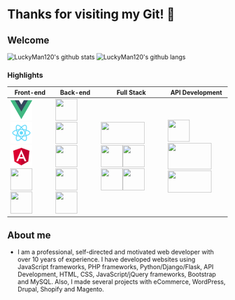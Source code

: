 # Thanks for visiting my Git! 👋

## Welcome

![LuckyMan120's github stats](https://github-readme-stats.vercel.app/api?username=LuckyMan120&hide=prs&text_color=586069&layout=compact&hide_border=true&bg_color=fff)
![LuckyMan120's github langs](https://github-readme-stats.vercel.app/api/top-langs/?username=LuckyMan120&text_color=586069&layout=compact&hide_border=true&bg_color=fff&title_color=0366d6&count_private=true&include_all_commits=true)

### Highlights

|  Front-end   | Back-end   |  Full Stack   | API Development   |
| ----------- | ----------- | ----------- | ----------- |
| <img src="https://raw.githubusercontent.com/github/explore/80688e429a7d4ef2fca1e82350fe8e3517d3494d/topics/vue/vue.png" width=50px height=50px><img src="https://raw.githubusercontent.com/github/explore/80688e429a7d4ef2fca1e82350fe8e3517d3494d/topics/react/react.png" width=50px height=50px><img src="https://raw.githubusercontent.com/github/explore/80688e429a7d4ef2fca1e82350fe8e3517d3494d/topics/angular/angular.png" width=50px height=50px><img src="https://www.datocms-assets.com/205/1583850012-nuxt-square.svg" width=50px height=50px><img src="https://camo.githubusercontent.com/41759602ad091b02adf7b4986b55b0a870471b98/68747470733a2f2f63646e2e767565746966796a732e636f6d2f696d616765732f6c6f676f732f6c6f676f2e737667" width=50px height=50px>      | <img src="https://camo.githubusercontent.com/f5398b1e6163bb240ecf25a8e0dbb05a161b87c3/68747470733a2f2f656e637279707465642d74626e302e677374617469632e636f6d2f696d616765733f713d74626e253341414e64394763536a58354b625839564254665579426a30696f31676b586b424658516532664b4b59587726757371703d434155" width=50px height=50px><img src="https://pngimage.net/wp-content/uploads/2018/06/laravel-icon-png-6.png" width=50px height=50px><img src="https://d2eip9sf3oo6c2.cloudfront.net/tags/images/000/000/256/full/nodejslogo.png" width=50px height=50px><img src="https://encrypted-tbn0.gstatic.com/images?q=tbn%3AANd9GcQIN4EUfB9rORoaGfLYLyjX1N-jpTiF7J7X3Q&usqp=CAU" width=50px height=50px><img src="https://encrypted-tbn0.gstatic.com/images?q=tbn%3AANd9GcToF2Y77JMuRh3BFpLMfh5OsT0Qp4_VGOcAeg&usqp=CAU" width=50px height=50px>      | <img src="https://mdbootstrap.com/img/Marketing/articles/vue-laravel.jpg" width=100px height=50px><img src="https://geeksperhour.com/wp-content/uploads/2019/07/shopify-expert-green.png" width=50px height=50px><img src="http://www.codewhiz.com.au/wp-content/uploads/2017/02/Wordpress.png" width=50px height=50px><img src="https://www.drupal.org/files/styles/grid-3/public/drupal_5.png?itok=F_fK9Rsy" width=50px height=50px><img src="https://pbs.twimg.com/profile_images/1172242152501460992/7gTmZtSo.jpg" width=50px height=50px>       | <img src="https://i.stack.imgur.com/XtpTm.png" width=50px height=50px><img src="https://cdn.syncfusion.com/boldbi/integration/v3/datasources/chargebee.png" width=100px height=60px><img src="https://www.freshbooks.com/wp-content/uploads/2018/12/AC_logo_300-5.png" width=100px height=50px>       |

## About me
* I am a professional, self-directed and motivated web developer with over 10 years of experience. I have developed websites using JavaScript frameworks, PHP frameworks, Python/Django/Flask, API Development, HTML, CSS, JavaScript/jQuery frameworks, Bootstrap and MySQL.
Also, I made several projects with eCommerce, WordPress, Drupal, Shopify and Magento.
